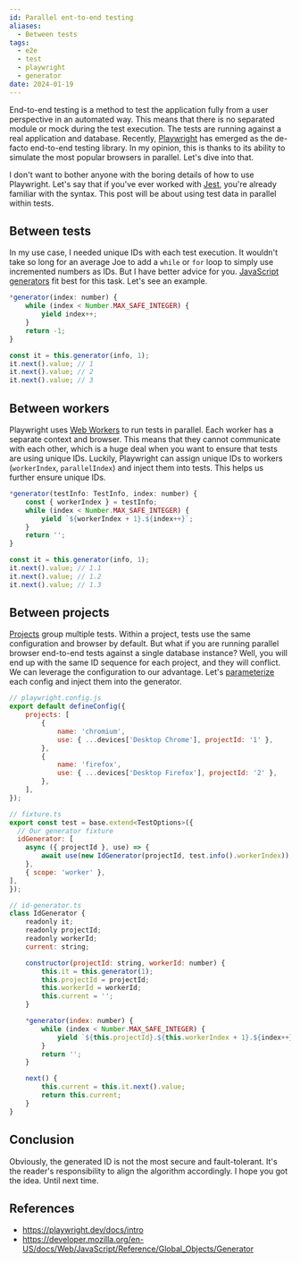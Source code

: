 ```yaml
---
id: Parallel ent-to-end testing
aliases:
  - Between tests
tags:
  - e2e
  - test
  - playwright
  - generator
date: 2024-01-19
---
```

End-to-end testing is a method to test the application fully from a user perspective in an automated way. This means that there is no separated module or mock during the test execution. The tests are running against a real application and database. Recently, [Playwright](https://playwright.dev/) has emerged as the de-facto end-to-end testing library. In my opinion, this is thanks to its ability to simulate the most popular browsers in parallel. Let's dive into that.

I don't want to bother anyone with the boring details of how to use Playwright. Let's say that if you've ever worked with [Jest](https://jestjs.io/), you're already familiar with the syntax. This post will be about using test data in parallel within tests.

## Between tests

In my use case, I needed unique IDs with each test execution. It wouldn't take so long for an average Joe to add a `while` or `for` loop to simply use incremented numbers as IDs. But I have better advice for you. [JavaScript generators](https://developer.mozilla.org/en-US/docs/Web/JavaScript/Reference/Global_Objects/Generator) fit best for this task. Let's see an example.

```js
*generator(index: number) {
    while (index < Number.MAX_SAFE_INTEGER) {
        yield index++;
    }
    return -1;
}

const it = this.generator(info, 1);
it.next().value; // 1
it.next().value; // 2
it.next().value; // 3
```

## Between workers

Playwright uses [Web Workers](https://developer.mozilla.org/en-US/docs/Web/API/Web_Workers_API/Using_web_workers) to run tests in parallel. Each worker has a separate context and browser. This means that they cannot communicate with each other, which is a huge deal when you want to ensure that tests are using unique IDs. Luckily, Playwright can assign unique IDs to workers (`workerIndex`, `parallelIndex`) and inject them into tests. This helps us further ensure unique IDs.

```js
*generator(testInfo: TestInfo, index: number) {
    const { workerIndex } = testInfo;
    while (index < Number.MAX_SAFE_INTEGER) {
        yield `${workerIndex + 1}.${index++}`;
    }
    return '';
}

const it = this.generator(info, 1);
it.next().value; // 1.1
it.next().value; // 1.2
it.next().value; // 1.3
```

## Between projects

[Projects](https://playwright.dev/docs/test-projects) group multiple tests. Within a project, tests use the same configuration and browser by default. But what if you are running parallel browser end-to-end tests against a single database instance? Well, you will end up with the same ID sequence for each project, and they will conflict. We can leverage the configuration to our advantage. Let's [parameterize](https://playwright.dev/docs/test-parameterize#parameterized-projects) each config and inject them into the generator.

```js
// playwright.config.js
export default defineConfig({
    projects: [
        {
            name: 'chromium',
            use: { ...devices['Desktop Chrome'], projectId: '1' },
        },
        {
            name: 'firefox',
            use: { ...devices['Desktop Firefox'], projectId: '2' },
        },
    ],
});

// fixture.ts
export const test = base.extend<TestOptions>({
  // Our generator fixture
  idGenerator: [
	async ({ projectId }, use) => {
		await use(new IdGenerator(projectId, test.info().workerIndex));
	},
	{ scope: 'worker' },
],
});

// id-generator.ts
class IdGenerator {
    readonly it;
    readonly projectId;
    readonly workerId;
    current: string;

    constructor(projectId: string, workerId: number) {
        this.it = this.generator(1);
        this.projectId = projectId;
        this.workerId = workerId;
        this.current = '';
    }

    *generator(index: number) {
        while (index < Number.MAX_SAFE_INTEGER) {
            yield `${this.projectId}.${this.workerIndex + 1}.${index++}`;
        }
        return '';
    }

    next() {
        this.current = this.it.next().value;
        return this.current;
    }
}
```

## Conclusion

Obviously, the generated ID is not the most secure and fault-tolerant. It's the reader's responsibility to align the algorithm accordingly. I hope you got the idea. Until next time.

## References

- https://playwright.dev/docs/intro
- https://developer.mozilla.org/en-US/docs/Web/JavaScript/Reference/Global_Objects/Generator

